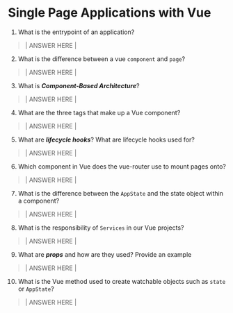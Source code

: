 # Single Page Applications with Vue
01. What is the entrypoint of an application?

> | ANSWER HERE |

02. What is the difference between a vue `component` and `page`?

> | ANSWER HERE |

03. What is ***Component-Based Architecture***?

> | ANSWER HERE |

04. What are the three tags that make up a Vue component?

> | ANSWER HERE |

05. What are ***lifecycle hooks***? What are lifecycle hooks used for?

> | ANSWER HERE |

06. Which component in Vue does the vue-router use to mount pages onto?

> | ANSWER HERE |

07. What is the difference between the `AppState` and the state object within a component?

> | ANSWER HERE |

08. What is the responsibility of `Services` in our Vue projects?

> | ANSWER HERE |

09. What are ***props*** and how are they used? Provide an example

> | ANSWER HERE |

10. What is the Vue method used to create watchable objects such as `state` or `AppState`?

> | ANSWER HERE |
